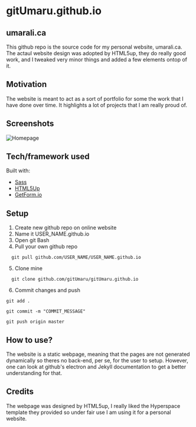 # gitUmaru.github.io


## umarali.ca
This github repo is the source code for my personal website, umarali.ca. The actaul website design was adopted by HTML5up, they do really good work, and I tweaked very minor things and added a few elements ontop of it.

## Motivation
The website is meant to act as a sort of portfolio for some the work that I have done over time. It highlights a lot of projects that I am really proud of.
 
## Screenshots
![Homepage](https://i.imgur.com/sY1N0ez.png)

## Tech/framework used
Built with:
- [Sass](https://sass-lang.com/)
- [HTML5Up](https://html5up.net/)
- [GetForm.io](http://getforms.io/)


## Setup
1. Create new github repo on online website
2. Name it USER_NAME.github.io
3. Open git Bash
4. Pull your own github repo
  ```
    git pull github.com/USER_NAME/USER_NAME.github.io
  ```
5. Clone mine
  ```
    git clone github.com/gitUmaru/gitUmaru.github.io
  ```
6. Commit changes and push
  ```
  git add .
  ```
  ```
  git commit -m "COMMIT_MESSAGE"
  ```
  ```
  git push origin master
  ```

## How to use?
The website is a static webpage, meaning that the pages are not generated dynamically so theres no back-end, per se, for the user to setup. However, one can look at github's electron and Jekyll documentation to get a better understanding for that.

## Credits
The webpage was designed by HTML5up, I really liked the Hyperspace template they provided so under fair use I am using it for a personal website. 
